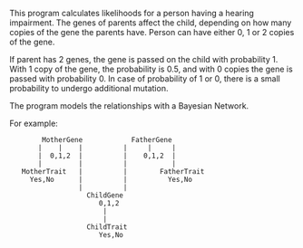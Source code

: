 This program calculates likelihoods for a person having a hearing impairment.
The genes of parents affect the child, depending on how many copies of the gene the parents have.
Person can have either 0, 1 or 2 copies of the gene.

If parent has 2 genes, the gene is passed on the child with probability 1. With 1 copy of the gene, the probability is 0.5, and with 0 copies the gene is passed with probability 0. 
In case of probability of 1 or 0, there is a small probability to undergo additional mutation.

The program models the relationships with a Bayesian Network. 

For example:

            MotherGene            FatherGene
           |    |    |          |     |     |
           |  0,1,2  |          |    0,1,2  |
           |         |          |           |
       MotherTrait   |          |        FatherTrait       
         Yes,No      |          |          Yes,No
                     |          |
                       ChildGene
                          0,1,2
                           |
                           |
                       ChildTrait
                          Yes,No




